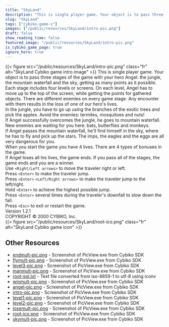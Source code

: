 ```yaml
---
title: "SkyLand"
description: "This is single player game. Your object is to pass three stages of the game with your hero Angel:  the jungle, the mountain waterfall and the sky, getting as many points as it possible.  Each stage includes four levels or screens. On each level, Angel has to move up to the top of..."
slug: "SkyLand"
tags: ["cybiko-game-s"]
images: ["/public/resources/SkyLand/intro-pic.png"]
draft: false
show_reading_time: false
featured_image: "/public/resources/SkyLand/intro-pic.png"
is_cybiko_game_page: true
ignore_hero: true
---
```

{{< figure src="/public/resources/SkyLand/intro-pic.png" class="fr" alt="SkyLand Cybiko game intro image" >}}
This is single player game. Your object is to pass three stages of the game with your hero Angel:  the jungle, the mountain waterfall and the sky, getting as many points as it possible.  Each stage includes four levels or screens. On each level, Angel has to move up to the top of the screen, while getting the points for gathered objects. There are different enemies on every game stage. Any encounter with them results in the loss of one of our hero's lives. \
In the jungle, you have to go up using the branches of the exotic trees and pick the apples.  Avoid the enemies:  termites, mosquitoes and nuts! \
If Angel successfully overcomes the jungle, he goes to mountain waterfall. New enemies are waiting for you here: bats, butterflies and monkeys. \
If Angel passes the mountain waterfall, he'll find himself in the sky, where he has to fly and pick up the stars.  The imps, the eagles and the eggs are all very dangerous for you. \
When you start the game you have 4 lives. There are 4 types of bonuses in the game. \
If Angel loses all his lives, the game ends. If you pass all of the stages, the game ends and you are a winner. \
Use `<Right/Left arrows>`  to move the traveler right or left. \
Press `<Enter>`  to make the traveler jump. \
Press `<Enter>` `<Left/Right arrows>`  to make the traveler jump to the left/right. \
Hold `<Enter>`  to achieve the highest possible jump. \
Press `<Enter>`  several times during the traveler's downfall to slow down the fall. \
Press `<Esc>`  to exit or restart the game.   \
Version 1.2.1 \
COPYRIGHT © 2000 CYBIKO, Inc. \
 {{< figure src="/public/resources/SkyLand/root-ico.png" class="fr" alt="SkyLand Cybiko game icon" >}}

## Other Resources
* [endmult-pic.png](/public/resources/SkyLand/endmult-pic.png) - Screenshot of PicView.exe from Cybiko SDK
* [flymult-pic.png](/public/resources/SkyLand/flymult-pic.png) - Screenshot of PicView.exe from Cybiko SDK
* [level3-pic.png](/public/resources/SkyLand/level3-pic.png) - Screenshot of PicView.exe from Cybiko SDK
* [manmult-pic.png](/public/resources/SkyLand/manmult-pic.png) - Screenshot of PicView.exe from Cybiko SDK
* [root-spl.txt](/public/resources/SkyLand/root-spl.txt) - Text file converted from iso-8859-1 to utf-8 using iconv
* [winmult-pic.png](/public/resources/SkyLand/winmult-pic.png) - Screenshot of PicView.exe from Cybiko SDK
* [angel-pic.png](/public/resources/SkyLand/angel-pic.png) - Screenshot of PicView.exe from Cybiko SDK
* [intro-pic.png](/public/resources/SkyLand/intro-pic.png) - Screenshot of PicView.exe from Cybiko SDK
* [level1-pic.png](/public/resources/SkyLand/level1-pic.png) - Screenshot of PicView.exe from Cybiko SDK
* [level2-pic.png](/public/resources/SkyLand/level2-pic.png) - Screenshot of PicView.exe from Cybiko SDK
* [losemult-pic.png](/public/resources/SkyLand/losemult-pic.png) - Screenshot of PicView.exe from Cybiko SDK
* [root-ico.png](/public/resources/SkyLand/root-ico.png) - Screenshot of PicView.exe from Cybiko SDK
* [skymult-pic.png](/public/resources/SkyLand/skymult-pic.png) - Screenshot of PicView.exe from Cybiko SDK
